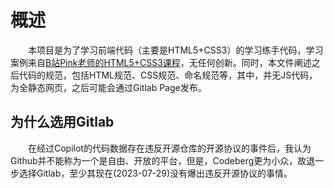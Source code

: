 # 概述
&emsp;&emsp;本项目是为了学习前端代码（主要是HTML5+CSS3）的学习练手代码，学习案例来自[B站Pink老师的HTML5+CSS3课程](https://www.bilibili.com/video/BV14J4114768)，无任何创新。同时，本文件阐述之后代码的规范，包括HTML规范、CSS规范、命名规范等，其中，并无JS代码，为全静态网页，之后可能会通过Gitlab Page发布。

## 为什么选用Gitlab
&emsp;&emsp;在经过Copilot的代码数据存在违反开源仓库的开源协议的事件后，我认为Github并不能称为一个是自由、开放的平台，但是，Codeberg更为小众，故退一步选择Gitlab，至少其现在(2023-07-29)没有爆出违反开源协议的事情。
